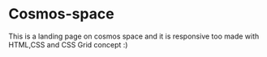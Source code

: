 # Cosmos-space
This is a landing page on cosmos space and it is responsive too made with HTML,CSS and CSS Grid concept :)

